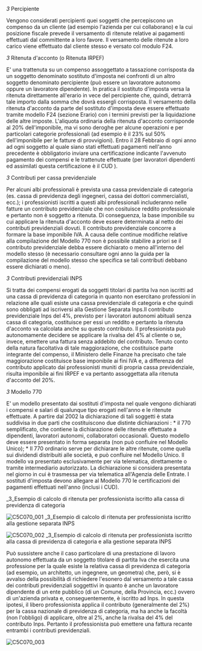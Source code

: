 _3_ Percipiente

Vengono considerati percipienti quei soggetti che percepiscono un compenso da un cliente (ad esempio l'azienda per cui collaborano) e la cui posizione fiscale prevede il versamento di ritenute relative ai pagamenti effettuati dal committente a loro favore. Il versamento delle ritenute a loro carico viene effettuato dal cliente stesso e versato col modulo F24.

_3_ Ritenuta d'acconto (o Ritenuta IRPEF)

E' una trattenuta su un compenso assoggettato a tassazione corrisposta da un soggetto denominato sostituto d'imposta nei confronti di un altro soggetto denominato percipiente (può essere un lavoratore autonomo oppure un lavoratore dipendente). In pratica il sostituto d'imposta versa la ritenuta direttamente all'erario in vece del percipiente che, quindi, detrarrà tale importo dalla somma che dovrà essergli corrisposta. Il versamento della ritenuta d'acconto da parte del sostituto d'imposta deve essere effettuato tramite modello F24 (sezione Erario) con i termini previsti per la liquidazione delle altre imposte.
L'aliquota ordinaria della ritenuta d'acconto corrisponde al 20% dell'imponibile, ma vi sono deroghe per alcune operazioni e per particolari categorie professionali (ad esempio è il 23% sul 50% dell'imponibile per le fatture di provvigioni).
Entro il 28 Febbraio di ogni anno ad ogni soggetto al quale siano stati effettuati pagamenti nell'anno precedente è obbligatorio inviare una certificazione indicante l'avvenuto pagamento dei compensi e le trattenute effettuate (per lavoratori dipendenti ed assimilati questa certificazione è il CUD ).

_3_ Contributi per cassa previdenziale

Per alcuni albi professionali è prevista una cassa previdenziale di categoria (es. cassa di previdenza degli ingegneri, cassa dei dottori commercialisti, ecc.); i professionisti iscritti a questi albi professionali includeranno nelle fatture un contributo previdenziale che non cosituisce reddito professionale e pertanto non è soggetto a ritenuta. Di conseguenza, la base imponibile su cui applicare la ritenuta d'acconto deve essere determinata al netto dei contributi previdenziali dovuti. Il contributo previdenziale concorre a formare la base imponibile IVA.
A causa delle continue modifiche relative alla compilazione del Modello 770 non è possibile stabilire a priori se il contributo previdenziale debba essere dichiarato o meno all'interno del modello stesso (è necessario consultare ogni anno la guida per la compilazione del modello stesso che specifica se tali contributi debbano essere dichiarati o meno).

_3_ Contributi previdenziali INPS

Si tratta dei compensi erogati da soggetti titolari di partita Iva non iscritti ad una cassa di previdenza di categoria in quanto non esercitano professioni in relazione alle quali esiste una cassa previdenziale di categoria e che quindi sono obbligati ad iscriversi alla Gestione Separata Inps.Il contributo previdenziale Inps del 4%, previsto per i lavoratori autonomi abituali senza cassa di categoria, costituisce per essi un reddito e pertanto la ritenuta d'acconto va calcolata anche su questo contributo. Il professionista può autonomamente decidere se applicare la rivalsa del 4% al cliente o se, invece, emettere una fattura senza addebito del contributo.
Tenuto conto della natura facoltativa di tale maggiorazione, che costituisce parte integrante del compenso, il Ministero delle Finanze ha precisato che tale maggiorazione costituisce base imponibile ai fini IVA e, a differenza del contributo applicato dai professionisti muniti di propria cassa previdenziale, risulta imponibile ai fini IRPEF e va pertanto assoggettata alla ritenuta d'acconto del 20%.

_3_ Modello 770

E' un modello presentato dai sostituti d'imposta nel quale vengono dichiarati i compensi e salari di qualunque tipo erogati nell'anno e le ritenute effettuate. A partire dal 2002 la dichiarazione di tali soggetti è stata suddivisa in due parti che costituiscono due distinte dichiarazioni : 
 \*  il 770 semplificato, che contiene la dichiarazione delle ritenute effettuate a dipendenti, lavoratori autonomi, collaboratori occasionali. Questo modello deve essere presentato in forma separata (non può confluire nel Modello Unico);
 \*  Il 770 ordinario serve per dichiarare le altre ritenute, come quella sui dividendi distribuiti alle società, e può confluire nel Modello Unico.
Il modello va presentato esclusivamente per via telematica, direttamente o tramite intermediario autorizzato. La dichiarazione si considera presentata nel giorno in cui è trasmessa per via telematica all'Agenzia delle Entrate.
I sostituti d'imposta devono allegare al Modello 770 le certificazioni dei pagamenti effettuati nell'anno (inclusi i CUD).

_3_Esempio di calcolo di ritenuta per professionista iscritto alla cassa di previdenza di categoria

![C5C070_001](http://localhost:3000/immagini/C5C070_03/C5C070_001.png)
_3_Esempio di calcolo di ritenuta per professionista iscritto alla gestione separata INPS

![C5C070_002](http://localhost:3000/immagini/C5C070_03/C5C070_002.png)
_3_Esempio di calcolo di ritenuta per professionista iscritto alla cassa di previdenza di categoria e alla gestione separata INPS

Può sussistere anche il caso particolare di una prestazione di lavoro autonomo effettuata da un soggetto titolare di partita Iva che esercita una professione per la quale esiste la relativa cassa di previdenza di categoria (ad esempio, un architetto, un ingegnere, un geometra) che, però, si è avvalso della possibilità di richiedere l'esonero dal versamento a tale cassa dei contributi previdenziali soggettivi in quanto è anche un lavoratore dipendente di un ente pubblico (di un Comune, della Provincia, ecc.) ovvero di un'azienda privata e, conseguentemente, è iscritto ad Inps.
In questa ipotesi, il libero professionista applica il contributo (generalmente del 2%) per la cassa nazionale di previdenza di categoria, ma ha anche la facoltà (non l'obbligo) di applicare, oltre al 2%, anche la rivalsa del 4% del contributo Inps. Pertanto il professionista può emettere una fattura recante entrambi i contributi previdenziali.

![C5C070_003](http://localhost:3000/immagini/C5C070_03/C5C070_003.png)